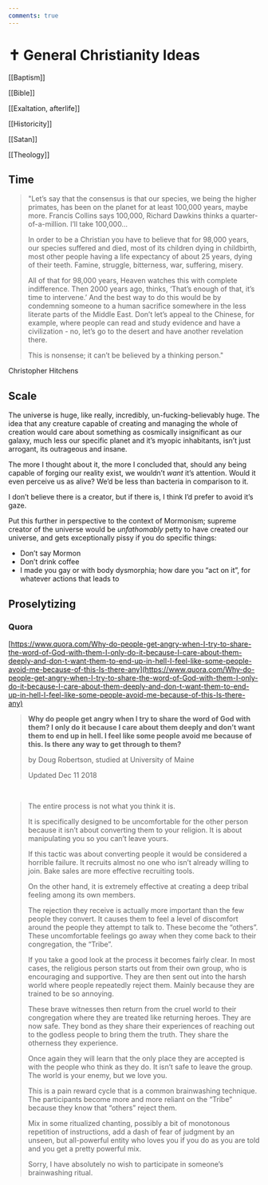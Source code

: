 ```yaml
---
comments: true
---
```

# ✝️ General Christianity Ideas
[[Baptism]]

[[Bible]]

[[Exaltation, afterlife]]

[[Historicity]]

[[Satan]]

[[Theology]]

## Time

> "Let’s say that the consensus is that our species, we being the higher primates, has been on the planet for at least 100,000 years, maybe more. Francis Collins says 100,000, Richard Dawkins thinks a quarter-of-a-million. I’ll take 100,000…
>
> In order to be a Christian you have to believe that for 98,000 years, our species suffered and died, most of its children dying in childbirth, most other people having a life expectancy of about 25 years, dying of their teeth. Famine, struggle, bitterness, war, suffering, misery.
>
> All of that for 98,000 years, Heaven watches this with complete indifference. Then 2000 years ago, thinks, ‘That’s enough of that, it’s time to intervene.’ And the best way to do this would be by condemning someone to a human sacrifice somewhere in the less literate parts of the Middle East. Don’t let’s appeal to the Chinese, for example, where people can read and study evidence and have a civilization - no, let’s go to the desert and have another revelation there.
>
> This is nonsense; it can’t be believed by a thinking person."

Christopher Hitchens

## Scale

The universe is huge, like really, incredibly, un-fucking-believably huge. The idea that any creature capable of creating and managing the whole of creation would care about something as cosmically insignificant as our galaxy, much less our specific planet and it’s myopic inhabitants, isn’t just arrogant, its outrageous and insane.

The more I thought about it, the more I concluded that, should any being capable of forging our reality exist, we wouldn’t _want_ it’s attention. Would it even perceive us as alive? We’d be less than bacteria in comparison to it.

I don’t believe there is a creator, but if there is, I think I’d prefer to avoid it’s gaze.

Put this further in perspective to the context of Mormonism; supreme creator of the universe would be _unfathomably_ petty to have created our universe, and gets exceptionally pissy if you do specific things:

- Don’t say Mormon
- Don’t drink coffee
- I made you gay or with body dysmorphia; how dare you “act on it”, for whatever actions that leads to

## Proselytizing
### Quora
[https://www.quora.com/Why-do-people-get-angry-when-I-try-to-share-the-word-of-God-with-them-I-only-do-it-because-I-care-about-them-deeply-and-don-t-want-them-to-end-up-in-hell-I-feel-like-some-people-avoid-me-because-of-this-Is-there-any](https://www.quora.com/Why-do-people-get-angry-when-I-try-to-share-the-word-of-God-with-them-I-only-do-it-because-I-care-about-them-deeply-and-don-t-want-them-to-end-up-in-hell-I-feel-like-some-people-avoid-me-because-of-this-Is-there-any)

> **Why do people get angry when I try to share the word of God with them? I only do it because I care about them deeply and don’t want them to end up in hell. I feel like some people avoid me because of this. Is there any way to get through to them?**
> 
> by Doug Robertson, studied at University of Maine
> 
> Updated Dec 11 2018

&nbsp;

> The entire process is not what you think it is.
> 
> It is specifically designed to be uncomfortable for the other person because it isn’t about converting them to your religion. It is about manipulating you so you can’t leave yours.
> 
> If this tactic was about converting people it would be considered a horrible failure. It recruits almost no one who isn’t already willing to join. Bake sales are more effective recruiting tools.
> 
> On the other hand, it is extremely effective at creating a deep tribal feeling among its own members.
> 
> The rejection they receive is actually more important than the few people they convert. It causes them to feel a level of discomfort around the people they attempt to talk to. These become the “others”. These uncomfortable feelings go away when they come back to their congregation, the “Tribe”.
> 
> If you take a good look at the process it becomes fairly clear. In most cases, the religious person starts out from their own group, who is encouraging and supportive. They are then sent out into the harsh world where people repeatedly reject them. Mainly because they are trained to be so annoying.
> 
> These brave witnesses then return from the cruel world to their congregation where they are treated like returning heroes. They are now safe. They bond as they share their experiences of reaching out to the godless people to bring them the truth. They share the otherness they experience.
> 
> Once again they will learn that the only place they are accepted is with the people who think as they do. It isn’t safe to leave the group. The world is your enemy, but we love you.
> 
> This is a pain reward cycle that is a common brainwashing technique. The participants become more and more reliant on the “Tribe” because they know that “others” reject them.
> 
> Mix in some ritualized chanting, possibly a bit of monotonous repetition of instructions, add a dash of fear of judgment by an unseen, but all-powerful entity who loves you if you do as you are told and you get a pretty powerful mix.
> 
> Sorry, I have absolutely no wish to participate in someone’s brainwashing ritual.
  